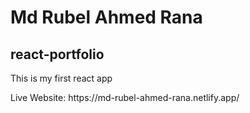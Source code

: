 # Md Rubel Ahmed Rana
## react-portfolio
<p>This is my first react app</p>
Live Website: https://md-rubel-ahmed-rana.netlify.app/
